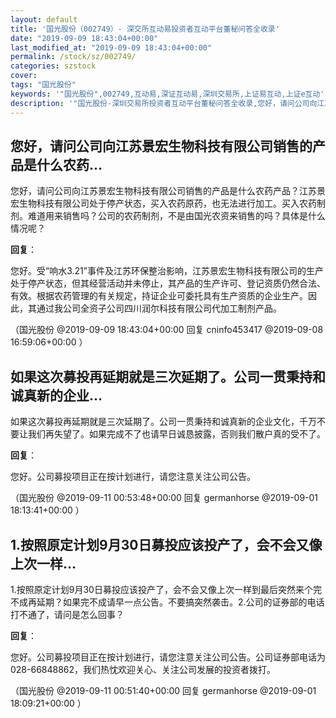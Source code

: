```yaml
---
layout: default
title: '国光股份（002749）- 深交所互动易投资者互动平台董秘问答全收录'
date: "2019-09-09 18:43:04+00:00"
last_modified_at: "2019-09-09 18:43:04+00:00"
permalink: /stock/sz/002749/
categories: szstock
cover: 
tags: "国光股份"
keywords: '"国光股份",002749,互动易,深证互动易,深圳交易所,上证易互动,上证e互动'
description: '"国光股份-深圳交易所投资者互动平台董秘问答全收录,您好，请问公司向江苏景宏生物科技有限公司销售的产品是什么农药产品？江苏景宏生物科技有限公司处于停产状态，买入农药原药，也无法进行加工。买入农药制剂。难道用来销售吗？公司的农药制剂，不是由国光农资来销售的吗？具体是什么情况呢？"'
---
```


## 您好，请问公司向江苏景宏生物科技有限公司销售的产品是什么农药...

您好，请问公司向江苏景宏生物科技有限公司销售的产品是什么农药产品？江苏景宏生物科技有限公司处于停产状态，买入农药原药，也无法进行加工。买入农药制剂。难道用来销售吗？公司的农药制剂，不是由国光农资来销售的吗？具体是什么情况呢？

**回复**：

您好。受“响水3.21”事件及江苏环保整治影响，江苏景宏生物科技有限公司的生产处于停产状态，但其经营活动并未停止，其产品的生产许可、登记资质仍然合法、有效。根据农药管理的有关规定，持证企业可委托具有生产资质的企业生产。因此，其通过我公司全资子公司四川润尔科技有限公司代加工制剂产品。 

（国光股份  @2019-09-09 18:43:04+00:00 回复 cninfo453417  @2019-09-08 16:59:06+00:00 ）

## 如果这次募投再延期就是三次延期了。公司一贯秉持和诚真新的企业...

如果这次募投再延期就是三次延期了。公司一贯秉持和诚真新的企业文化，千万不要让我们再失望了。如果完成不了也请早日诚恳披露，否则我们散户真的受不了。

**回复**：

您好。公司募投项目正在按计划进行，请您注意关注公司公告。 

（国光股份  @2019-09-11 00:53:48+00:00 回复 germanhorse  @2019-09-01 18:13:41+00:00 ）

## 1.按照原定计划9月30日募投应该投产了，会不会又像上次一样...

1.按照原定计划9月30日募投应该投产了，会不会又像上次一样到最后突然来个完不成再延期？如果完不成请早一点公告。不要搞突然袭击。2.公司的证券部的电话打不通了，请问是怎么回事？

**回复**：

您好。公司募投项目正在按计划进行，请您注意关注公司公告。公司证券部电话为028-66848862，我们热忱欢迎关心、关注公司发展的投资者拨打。 

（国光股份  @2019-09-11 00:51:40+00:00 回复 germanhorse  @2019-09-01 18:09:21+00:00 ）

